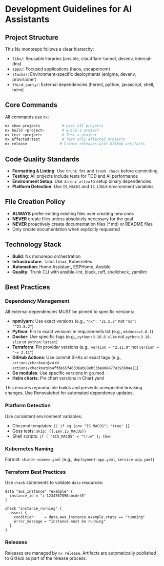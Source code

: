 # Development Guidelines for AI Assistants

## Project Structure

This Nx monorepo follows a clear hierarchy:
- `libs/`: Reusable libraries (ansible, cloudflare-tunnel, devenv, internal-dns)
- `apps/`: Focused applications (haos, escaperoom)
- `stacks/`: Environment-specific deployments (enigma, devenv, provisioner)
- `third_party/`: External dependencies (hermit, python, javascript, shell, helm)

## Core Commands

All commands use `nx`:
```bash
nx show projects          # List all projects
nx build <project>        # Build a project
nx test <project>         # Test a project
nx affected:test          # Test only affected projects
nx release               # Create releases with GitHub artifacts
```

## Code Quality Standards

- **Formatting & Linting**: Use `trunk fmt` and `trunk check` before committing
- **Testing**: All projects include tests for TDD and AI performance
- **Environment Setup**: Use `direnv allow` to setup binary dependencies
- **Platform Detection**: Use `IS_MACOS` and `IS_LINUX` environment variables

## File Creation Policy

- **ALWAYS** prefer editing existing files over creating new ones
- **NEVER** create files unless absolutely necessary for the goal
- **NEVER** proactively create documentation files (*.md) or README files
- Only create documentation when explicitly requested

## Technology Stack

- **Build**: Nx monorepo orchestration
- **Infrastructure**: Talos Linux, Kubernetes
- **Automation**: Home Assistant, ESPHome, Ansible
- **Quality**: Trunk CLI with ansible-lint, black, ruff, shellcheck, yamllint

## Best Practices

### Dependency Management
All external dependencies MUST be pinned to specific versions:
- **npm/yarn**: Use exact versions (e.g., `"nx": "21.5.2"` not `"nx": "^21.5.2"`)
- **Python**: Pin to exact versions in requirements.txt (e.g., `mkdocs==1.6.1`)
- **Docker**: Use specific tags (e.g., `python:3.10.8-slim` not `python:3.10-slim` or `python:latest`)
- **Terraform**: Pin provider versions (e.g., `version = "2.11.0"` not `version = "~> 2.11"`)
- **GitHub Actions**: Use commit SHAs or exact tags (e.g., `actions/checkout@v4` or `actions/checkout@b4ffde65f46336ab88eb53be808477a3936bae11`)
- **Go modules**: Use specific versions in go.mod
- **Helm charts**: Pin chart versions in Chart.yaml

This ensures reproducible builds and prevents unexpected breaking changes. Use Renovatebot for automated dependency updates.

### Platform Detection
Use consistent environment variables:
- Chezmoi templates: `{{ if eq (env "IS_MACOS") "true" }}`
- Goss tests: `skip: {{.Env.IS_MACOS}}`
- Shell scripts: `if [ "$IS_MACOS" = "true" ]; then`

### Kubernetes Naming
Format: `<kind>-<name>.yaml` (e.g., `deployment-app.yaml`, `service-app.yaml`)

### Terraform Best Practices
Use `check` statements to validate `data` resources:
```hcl
data "aws_instance" "example" {
  instance_id = "i-1234567890abcdef0"
}

check "instance_running" {
  assert {
    condition     = data.aws_instance.example.state == "running"
    error_message = "Instance must be running"
  }
}
```

### Releases
Releases are managed by `nx release`. Artifacts are automatically published to GitHub as part of the release process.